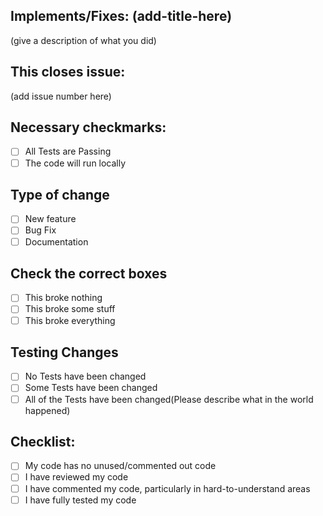 ## Implements/Fixes: (add-title-here)

(give a description of what you did)

## This closes issue:

(add issue number here)

## Necessary checkmarks:

- [ ] All Tests are Passing
- [ ] The code will run locally

## Type of change

- [ ] New feature
- [ ] Bug Fix
- [ ] Documentation

## Check the correct boxes

- [ ] This broke nothing
- [ ] This broke some stuff
- [ ] This broke everything

## Testing Changes

- [ ] No Tests have been changed
- [ ] Some Tests have been changed
- [ ] All of the Tests have been changed(Please describe what in the world happened)

## Checklist:

- [ ] My code has no unused/commented out code
- [ ] I have reviewed my code
- [ ] I have commented my code, particularly in hard-to-understand areas
- [ ] I have fully tested my code
